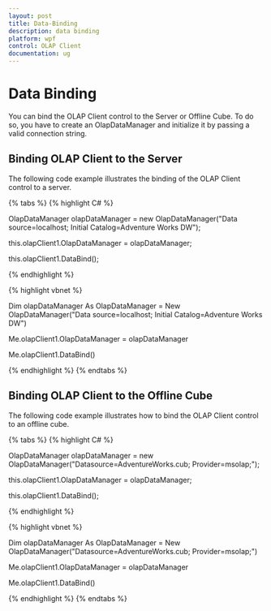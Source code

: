```yaml
---
layout: post
title: Data-Binding
description: data binding
platform: wpf
control: OLAP Client 
documentation: ug
---
```


# Data Binding

You can bind the OLAP Client control to the Server or Offline Cube. To do so, you have to create an OlapDataManager and initialize it 
by passing a valid connection string.

## Binding OLAP Client to the Server

The following code example illustrates the binding of the OLAP Client control to a server.

{% tabs %}
{% highlight C# %}  



OlapDataManager olapDataManager = new OlapDataManager("Data  source=localhost; Initial Catalog=Adventure Works DW");

this.olapClient1.OlapDataManager = olapDataManager;

this.olapClient1.DataBind();


{% endhighlight %} 

{% highlight vbnet %} 




Dim olapDataManager As OlapDataManager = New OlapDataManager("Data source=localhost; Initial Catalog=Adventure Works DW")

Me.olapClient1.OlapDataManager = olapDataManager

Me.olapClient1.DataBind()

{% endhighlight %}
{% endtabs %}

## Binding OLAP Client to the Offline Cube

The following code example illustrates how to bind the OLAP Client control to an offline cube.

{% tabs %}
{% highlight C# %}  




OlapDataManager olapDataManager = new OlapDataManager("Datasource=AdventureWorks.cub; Provider=msolap;");

this.olapClient1.OlapDataManager = olapDataManager;

this.olapClient1.DataBind();

{% endhighlight %}

{% highlight vbnet %} 





Dim olapDataManager As OlapDataManager = New OlapDataManager("Datasource=AdventureWorks.cub; Provider=msolap;")

Me.olapClient1.OlapDataManager = olapDataManager

Me.olapClient1.DataBind()

{% endhighlight %}
{% endtabs %}


